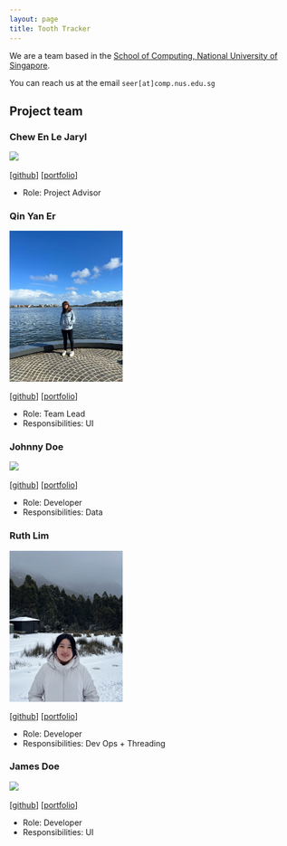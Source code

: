 ```yaml
---
layout: page
title: Tooth Tracker
---
```


We are a team based in the [School of Computing, National University of Singapore](http://www.comp.nus.edu.sg).

You can reach us at the email `seer[at]comp.nus.edu.sg`

## Project team

### Chew En Le Jaryl

<img src="images/techjay-c.png" width="200px">

[[github](http://github.com/techjay-c)]
[[portfolio](team/johndoe.md)]

* Role: Project Advisor

### Qin Yan Er

<img src="images/qyaner.png" width="200px">

[[github](http://github.com/qyaner)]
[[portfolio](team/johndoe.md)]

* Role: Team Lead
* Responsibilities: UI

### Johnny Doe

<img src="images/johndoe.png" width="200px">

[[github](http://github.com/johndoe)] [[portfolio](team/johndoe.md)]

* Role: Developer
* Responsibilities: Data

### Ruth Lim

<img src="images/ruth-lim.png" width="200px">

[[github](http://github.com/ruth-lim)]
[[portfolio](team/johndoe.md)]

* Role: Developer
* Responsibilities: Dev Ops + Threading

### James Doe

<img src="images/johndoe.png" width="200px">

[[github](http://github.com/johndoe)]
[[portfolio](team/johndoe.md)]

* Role: Developer
* Responsibilities: UI

